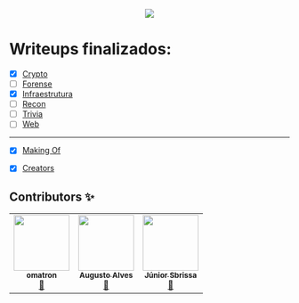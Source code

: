 <p align="center">
  <img src="https://insidersec.io/wp-content/uploads/2020/03/insider-novo-logo.png">
  <p align="center">
  </p>
</p>

# Writeups finalizados:

- [X] [Crypto](https://writeup.insidersec.io/crypto)
- [ ] [Forense](#forense)
- [x] [Infraestrutura](https://writeup.insidersec.io/infraestrutura)
- [ ] [Recon](#recon)
- [ ] [Trivia](#trivia)
- [ ] [Web](https://writeup.insidersec.io/web)
---
- [x] [Making Of](https://writeup.insidersec.io/makingof)
- [x] [Creators](https://writeup.insidersec.io/creators)


## Contributors ✨


<!-- ALL-CONTRIBUTORS-LIST:START - Do not remove or modify this section -->
<!-- prettier-ignore-start -->
<!-- markdownlint-disable -->
<table>
  <tr>
    <td align="center"><a href="https://github.com/omatron"><img src="https://avatars0.githubusercontent.com/u/24454511?v=4" width="100px;" alt=""/><br /><sub><b>omatron</b></sub></a><br /><a href="https://github.com/insidersec/ctf_writeups/commits?author=omatron" title="Documentation">📖</a></td>
    <td align="center"><a href="https://github.com/allvesz"><img src="https://avatars3.githubusercontent.com/u/62436704?v=4" width="100px;" alt=""/><br /><sub><b>Augusto Alves</b></sub></a><br /><a href="https://github.com/insidersec/ctf_writeups/commits?author=allvesz" title="Documentation">📖</a></td>
    <td align="center"><a href="https://www.linkedin.com/in/juniorsbrissa/"><img src="https://avatars3.githubusercontent.com/u/57534340?v=4" width="100px;" alt=""/><br /><sub><b>Júnior Sbrissa</b></sub></a><br /><a href="https://github.com/insidersec/ctf_writeups/commits?author=notfounnd" title="Documentation">📖</a></td>    
  </tr>
</table>

<!-- markdownlint-enable -->
<!-- prettier-ignore-end -->
<!-- ALL-CONTRIBUTORS-LIST:END -->
